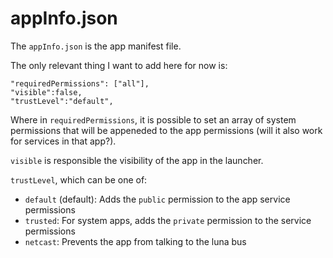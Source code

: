 # appInfo.json

The `appInfo.json` is the app manifest file.

The only relevant thing I want to add here for now is:

```
"requiredPermissions": ["all"],
"visible":false,
"trustLevel":"default",
```

Where in `requiredPermissions`, it is possible to set an array of system permissions that will be appeneded to the app permissions (will it also work for services in that app?).

`visible` is responsible the visibility of the app in the launcher.

`trustLevel`, which can be one of:

- `default` (default): Adds the `public` permission to the app service permissions
- `trusted`: For system apps, adds the `private` permission to the service permissions
- `netcast`: Prevents the app from talking to the luna bus